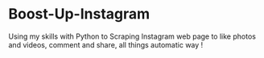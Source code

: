 # Boost-Up-Instagram
Using my skills with Python to Scraping Instagram web page to like photos and videos, comment and share, all things automatic way !
